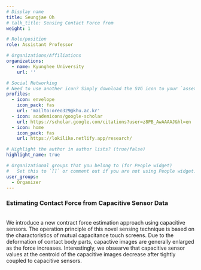 ```yaml
---
# Display name
title: Seungjae Oh
# talk_title: Sensing Contact Force from
weight: 1

# Role/position
role: Assistant Professor

# Organizations/Affiliations
organizations:
  - name: Kyunghee University
    url: ''

# Social Networking
# Need to use another icon? Simply download the SVG icon to your `assets/media/icons/` folder.
profiles:
  - icon: envelope
    icon_pack: fas
    url: 'mailto:oreo329@khu.ac.kr'
  - icon: academicons/google-scholar
    url: https://scholar.google.com/citations?user=z8PB_AwAAAAJ&hl=en
  - icon: home
    icon_pack: fas
    url: https://lokilike.netlify.app/research/

# Highlight the author in author lists? (true/false)
highlight_name: true

# Organizational groups that you belong to (for People widget)
#   Set this to `[]` or comment out if you are not using People widget.
user_groups:
  - Organizer
---
```

### Estimating Contact Force from Capacitive Sensor Data 
<br>
We introduce a new contract force estimation approach using capacitive sensors. The operation principle of this novel sensing technique is based on the charactoristics of mutual capacitance touch screens. Due to the deformation of contact body parts, capactive images are generally enlarged as the force increases. Interestingly, we obsearve that capacitive sensor values at the centroid of the capacitive images decrease after tightly coupled to capacitive sensors. 
